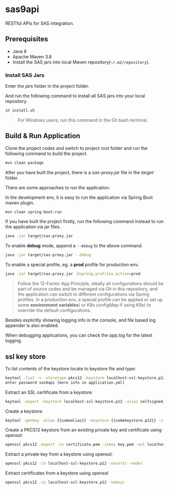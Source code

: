 # sas9api

RESTful APIs for SAS integration.

## Prerequisites

* Java 8
* Apache Maven 3.8
* Install the SAS jars into local Maven repository(`~/.m2/repository`).

### Install  SAS Jars

Enter the *jars* folder in the project folder.

And run the following command to install all SAS jars into your local repository.

```bash
sh install.sh
```

>For Windows users, run this command in the Git bash terminal.

## Build & Run Application

Clone the project codes and switch to project root folder and run the following command to build the project.

```bash
mvn clean package
```

After you have built the project, there is a *sas-proxy.jar* file in the *target* folder.

There are some approaches to run the application.

In the development env, it is easy to run the application via Spring Boot maven plugin.

```bash
mvn clean spring-boot:run
```

If you have built the project firstly, run the following command instead to run the application via jar files.

```bash
java -jar target/sas-proxy.jar
```

To enable **debug** mode, append a `--debug` to the above command.

```bash
java -jar target/sas-proxy.jar --debug
```

To enable a special profile, eg. a **prod** profile for production env.

```bash
java -jar target/sas-proxy.jar -Dspring.profiles.active=prod
```

> Follow the 12-Factor App Principle, ideally all configurations should be part of source codes and be managed via Git in this repository, and the application can switch to different configurations via Spring profiles. In a production  env,  a special profile can be applied or set up some **environment variables**( or K8s  configMap  if using K8s) to override the default configurations.

Besides explicitly showing logging info in the console, and file based log appender is also enabled.

When debugging applications, you can check the *app.log* for the latest logging.

## ssl key store
To list contents of the keystore locate to keystore file and type:

```bash
keytool -list -v -storetype pkcs12 -keystore localhost-ssl-keystore.p12
enter password sas9api (more info in application.yml)
```

Extract an SSL certificate from a keystore:

```bash
keytool -export -keystore localhost-ssl-keystore.p12 -alias selfsigned_localhost_sslserver -file {insert filename}
```

Create a keystore:

```bash
keytool -genkey -alias {{somealias}} -keystore {{somekeystore.p12}} -storetype PKCS12 -keyalg RSA -storepass {{somepass}} -validity 730 -keysize 4096
```

Create a PKCS12 keystore from an existing private key and certificate using openssl:

```bash
openssl pkcs12 -export -in certificate.pem -inkey key.pem -out localhost-ssl-keystore.p12
```

Extract a private key from a keystore using openssl:

```bash
openssl pkcs12 -in localhost-ssl-keystore.p12 -nocerts -nodes
```

Extract certificates from a keystore using openssl

```bash
openssl pkcs12 -in localhost-ssl-keystore.p12 -nokeys
```
